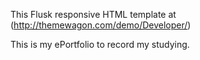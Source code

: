 This Flusk responsive HTML template at (http://themewagon.com/demo/Developer/)

This is my ePortfolio to record my studying.






